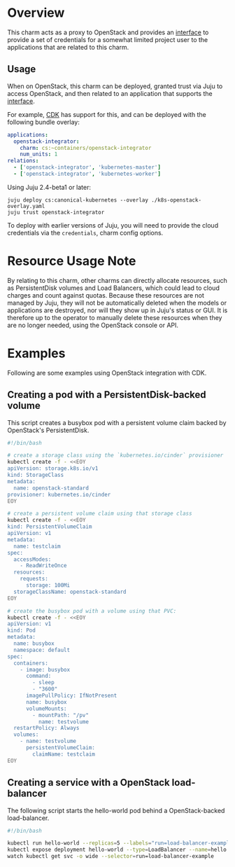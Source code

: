 # Overview

This charm acts as a proxy to OpenStack and provides an [interface][] to provide
a set of credentials for a somewhat limited project user to the applications that
are related to this charm.

## Usage

When on OpenStack, this charm can be deployed, granted trust via Juju to access
OpenStack, and then related to an application that supports the [interface][].

For example, [CDK][] has support for this, and can be deployed with the
following bundle overlay:

```yaml
applications:
  openstack-integrator:
    charm: cs:~containers/openstack-integrator
    num_units: 1
relations:
  - ['openstack-integrator', 'kubernetes-master']
  - ['openstack-integrator', 'kubernetes-worker']
```

Using Juju 2.4-beta1 or later:

```
juju deploy cs:canonical-kubernetes --overlay ./k8s-openstack-overlay.yaml
juju trust openstack-integrator
```

To deploy with earlier versions of Juju, you will need to provide the cloud
credentials via the `credentials`, charm config options.

# Resource Usage Note

By relating to this charm, other charms can directly allocate resources, such
as PersistentDisk volumes and Load Balancers, which could lead to cloud charges
and count against quotas.  Because these resources are not managed by Juju,
they will not be automatically deleted when the models or applications are
destroyed, nor will they show up in Juju's status or GUI.  It is therefore up
to the operator to manually delete these resources when they are no longer
needed, using the OpenStack console or API.

# Examples

Following are some examples using OpenStack integration with CDK.

## Creating a pod with a PersistentDisk-backed volume

This script creates a busybox pod with a persistent volume claim backed by
OpenStack's PersistentDisk.

```sh
#!/bin/bash

# create a storage class using the `kubernetes.io/cinder` provisioner
kubectl create -f - <<EOY
apiVersion: storage.k8s.io/v1
kind: StorageClass
metadata:
  name: openstack-standard
provisioner: kubernetes.io/cinder
EOY

# create a persistent volume claim using that storage class
kubectl create -f - <<EOY
kind: PersistentVolumeClaim
apiVersion: v1
metadata:
  name: testclaim
spec:
  accessModes:
    - ReadWriteOnce
  resources:
    requests:
      storage: 100Mi
  storageClassName: openstack-standard
EOY

# create the busybox pod with a volume using that PVC:
kubectl create -f - <<EOY
apiVersion: v1
kind: Pod
metadata:
  name: busybox
  namespace: default
spec:
  containers:
    - image: busybox
      command:
        - sleep
        - "3600"
      imagePullPolicy: IfNotPresent
      name: busybox
      volumeMounts:
        - mountPath: "/pv"
          name: testvolume
  restartPolicy: Always
  volumes:
    - name: testvolume
      persistentVolumeClaim:
        claimName: testclaim
EOY
```

## Creating a service with a OpenStack load-balancer

The following script starts the hello-world pod behind a OpenStack-backed load-balancer.

```sh
#!/bin/bash

kubectl run hello-world --replicas=5 --labels="run=load-balancer-example" --image=gcr.io/google-samples/node-hello:1.0  --port=8080
kubectl expose deployment hello-world --type=LoadBalancer --name=hello
watch kubectl get svc -o wide --selector=run=load-balancer-example
```


[interface]: https://github.com/juju-solutions/interface-openstack-integration
[CDK]: https://jujucharms.com/canonical-kubernetes
